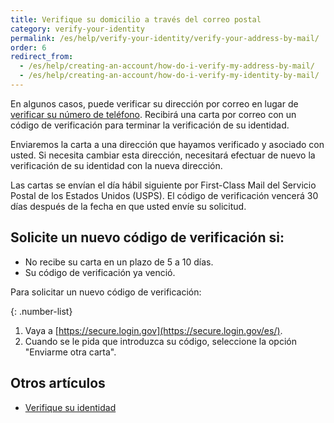 ```yaml
---
title: Verifique su domicilio a través del correo postal
category: verify-your-identity
permalink: /es/help/verify-your-identity/verify-your-address-by-mail/
order: 6
redirect_from:
  - /es/help/creating-an-account/how-do-i-verify-my-address-by-mail/
  - /es/help/creating-an-account/how-do-i-verify-my-identity-by-mail/
---
```

En algunos casos, puede verificar su dirección por correo en lugar de [verificar su número de teléfono](/es/help/verify-your-identity/phone-number/). Recibirá una carta por correo con un código de verificación para terminar la verificación de su identidad.

Enviaremos la carta a una dirección que hayamos verificado y asociado con usted. Si necesita cambiar esta dirección, necesitará efectuar de nuevo la verificación de su identidad con la nueva dirección.

Las cartas se envían el día hábil siguiente por First-Class Mail del Servicio Postal de los Estados Unidos (USPS). El código de verificación vencerá 30 días después de la fecha en que usted envíe su solicitud.

## Solicite un nuevo código de verificación si:

 * No recibe su carta en un plazo de 5 a 10 días.
 * Su código de verificación ya venció.

Para solicitar un nuevo código de verificación:

{: .number-list}
1. Vaya a [https://secure.login.gov](https://secure.login.gov/es/).
2. Cuando se le pida que introduzca su código, seleccione la opción "Enviarme otra carta".

## Otros artículos

- [Verifique su identidad](/es/help/verify-your-identity/how-to-verify-your-identity/)
